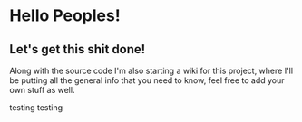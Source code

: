 # Hello Peoples!

## Let's get this shit done!

Along with the source code I'm also starting a wiki for this project, where I'll be putting all the general info that you need to know, feel free to add your own stuff as well.

testing testing
